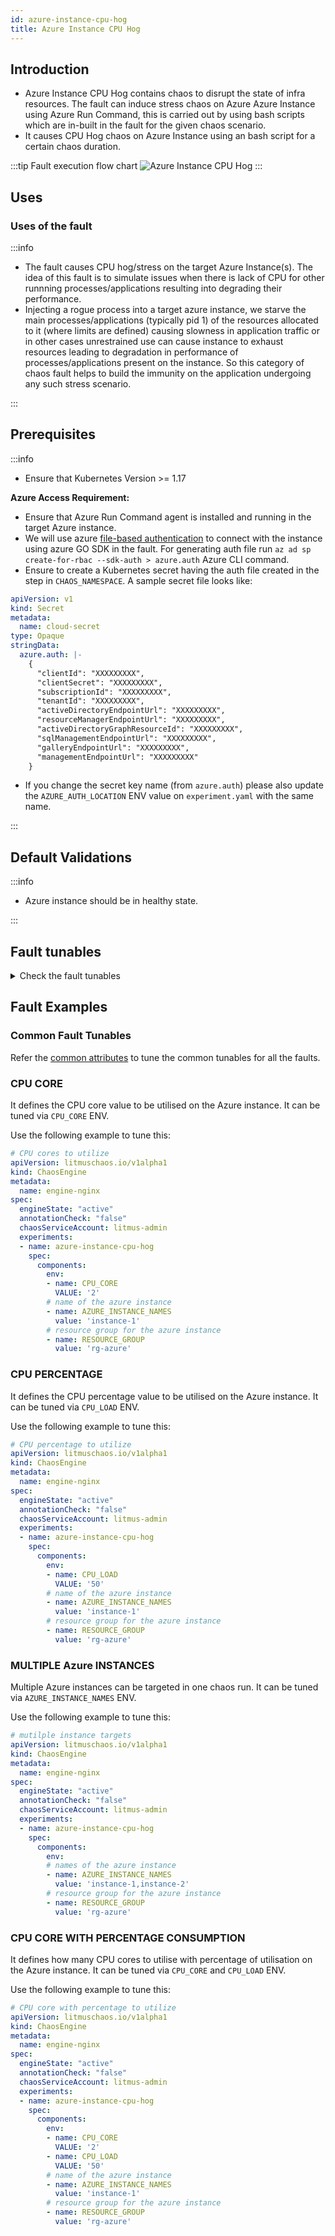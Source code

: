 ```yaml
---
id: azure-instance-cpu-hog
title: Azure Instance CPU Hog
---
```


## Introduction

- Azure Instance CPU Hog contains chaos to disrupt the state of infra resources. The fault can induce stress chaos on Azure Azure Instance using Azure Run Command, this is carried out by using bash scripts which are in-built in the fault for the given chaos scenario.
- It causes CPU Hog chaos on Azure Instance using an bash script for a certain chaos duration.

:::tip Fault execution flow chart
![Azure Instance CPU Hog](./static/images/azure-instance-cpu-hog.png)
:::

## Uses

### Uses of the fault

:::info

- The fault causes CPU hog/stress on the target Azure Instance(s). The idea of this fault is to simulate issues when there is lack of CPU for other runnning processes/applications resulting into degrading their performance.
- Injecting a rogue process into a target azure instance, we starve the main processes/applications (typically pid 1) of the resources allocated to it (where limits are defined) causing slowness in application traffic or in other cases unrestrained use can cause instance to exhaust resources leading to degradation in performance of processes/applications present on the instance. So this category of chaos fault helps to build the immunity on the application undergoing any such stress scenario.

:::

## Prerequisites

:::info

- Ensure that Kubernetes Version >= 1.17

**Azure Access Requirement:**

- Ensure that Azure Run Command agent is installed and running in the target Azure instance.
- We will use azure [file-based authentication](https://docs.microsoft.com/en-us/azure/developer/go/azure-sdk-authorization#use-file-based-authentication) to connect with the instance using azure GO SDK in the fault. For generating auth file run `az ad sp create-for-rbac --sdk-auth > azure.auth` Azure CLI command.
- Ensure to create a Kubernetes secret having the auth file created in the step in `CHAOS_NAMESPACE`. A sample secret file looks like:

```yaml
apiVersion: v1
kind: Secret
metadata:
  name: cloud-secret
type: Opaque
stringData:
  azure.auth: |-
    {
      "clientId": "XXXXXXXXX",
      "clientSecret": "XXXXXXXXX",
      "subscriptionId": "XXXXXXXXX",
      "tenantId": "XXXXXXXXX",
      "activeDirectoryEndpointUrl": "XXXXXXXXX",
      "resourceManagerEndpointUrl": "XXXXXXXXX",
      "activeDirectoryGraphResourceId": "XXXXXXXXX",
      "sqlManagementEndpointUrl": "XXXXXXXXX",
      "galleryEndpointUrl": "XXXXXXXXX",
      "managementEndpointUrl": "XXXXXXXXX"
    }
```

- If you change the secret key name (from `azure.auth`) please also update the `AZURE_AUTH_LOCATION` ENV value on `experiment.yaml` with the same name.

:::

## Default Validations

:::info

- Azure instance should be in healthy state.

:::

## Fault tunables

<details>
    <summary>Check the fault tunables</summary>
    <h2>Mandatory Fields</h2>
    <table>
        <tr>
            <th> Variables </th>
            <th> Description </th>
            <th> Notes </th>
        </tr>
        <tr>
            <td> AZURE_INSTANCE_NAMES </td>
            <td> Names of the target Azure instances </td>
            <td> Multiple values can be provided as comma-separated string. Eg: instance-1,instance-2 </td>
        </tr>
        <tr>
            <td> RESOURCE_GROUP </td>
            <td> The Azure Resource Group name where the instances has been created </td>
            <td> All the instances must be from the same resource group </td>
        </tr>
    </table>
    <h2>Optional Fields</h2>
    <table>
        <tr>
            <th> Variables </th>
            <th> Description </th>
            <th> Notes </th>
        </tr>
        <tr>
            <td> TOTAL_CHAOS_DURATION </td>
            <td> The total time duration for chaos injection (sec) </td>
            <td> Defaults to 30s </td>
        </tr>
        <tr>
            <td> CHAOS_INTERVAL </td>
            <td> The interval (in sec) between successive chaos injection</td>
            <td> Defaults to 60s </td>
        </tr>
        <tr>
          <td> AZURE_AUTH_LOCATION </td>
          <td> Provide the name of the azure secret credentials files</td>
          <td> Defaults to <code>azure.auth</code> </td>
        </tr>
        <tr>
            <td> SCALE_SET </td>
            <td> Whether the Instance are part of ScaleSet or not. It can be either disable or enable</td>
            <td> Defaults to <code>disable</code> </td>
        </tr>
        <tr>
            <td> INSTALL_DEPENDENCIES </td>
            <td> Select to install dependencies used to run the CPU chaos. It can be either True or False</td>
            <td> Defaults to True </td>
        </tr>
        <tr>
            <td> CPU_CORE </td>
            <td> Provide the number of CPU cores to consume</td>
            <td> Defaults to 0 </td>
        </tr>
        <tr>
            <td> CPU_LOAD </td>
            <td> Provide the percentage of a single CPU core to be consumed</td>
            <td> Defaults to 100 </td>
        </tr>
        <tr>
            <td> SEQUENCE </td>
            <td> It defines sequence of chaos execution for multiple instance</td>
            <td> Default value: parallel. Supported: serial, parallel </td>
        </tr>
        <tr>
            <td> RAMP_TIME </td>
            <td> Period to wait before and after injection of chaos in sec </td>
            <td> Eg: 30 </td>
        </tr>
    </table>
</details>

## Fault Examples

### Common Fault Tunables

Refer the [common attributes](../common-tunables-for-all-faults) to tune the common tunables for all the faults.

### CPU CORE

It defines the CPU core value to be utilised on the Azure instance. It can be tuned via `CPU_CORE` ENV.

Use the following example to tune this:

[embedmd]:# (./static/manifests/azure-instance-cpu-hog/cpu-core.yaml yaml)
```yaml
# CPU cores to utilize
apiVersion: litmuschaos.io/v1alpha1
kind: ChaosEngine
metadata:
  name: engine-nginx
spec:
  engineState: "active"
  annotationCheck: "false"
  chaosServiceAccount: litmus-admin
  experiments:
  - name: azure-instance-cpu-hog
    spec:
      components:
        env:
        - name: CPU_CORE
          VALUE: '2'
        # name of the azure instance
        - name: AZURE_INSTANCE_NAMES
          value: 'instance-1'
        # resource group for the azure instance
        - name: RESOURCE_GROUP
          value: 'rg-azure'
```

### CPU PERCENTAGE

It defines the CPU percentage value to be utilised on the Azure instance. It can be tuned via `CPU_LOAD` ENV.

Use the following example to tune this:

[embedmd]:# (./static/manifests/azure-instance-cpu-hog/cpu-percentage.yaml yaml)
```yaml
# CPU percentage to utilize
apiVersion: litmuschaos.io/v1alpha1
kind: ChaosEngine
metadata:
  name: engine-nginx
spec:
  engineState: "active"
  annotationCheck: "false"
  chaosServiceAccount: litmus-admin
  experiments:
  - name: azure-instance-cpu-hog
    spec:
      components:
        env:
        - name: CPU_LOAD
          VALUE: '50'
        # name of the azure instance
        - name: AZURE_INSTANCE_NAMES
          value: 'instance-1'
        # resource group for the azure instance
        - name: RESOURCE_GROUP
          value: 'rg-azure'
```

### MULTIPLE Azure INSTANCES

Multiple Azure instances can be targeted in one chaos run. It can be tuned via `AZURE_INSTANCE_NAMES` ENV.

Use the following example to tune this:

[embedmd]:# (./static/manifests/azure-instance-cpu-hog/multiple-instances.yaml yaml)
```yaml
# mutilple instance targets
apiVersion: litmuschaos.io/v1alpha1
kind: ChaosEngine
metadata:
  name: engine-nginx
spec:
  engineState: "active"
  annotationCheck: "false"
  chaosServiceAccount: litmus-admin
  experiments:
  - name: azure-instance-cpu-hog
    spec:
      components:
        env:
        # names of the azure instance
        - name: AZURE_INSTANCE_NAMES
          value: 'instance-1,instance-2'
        # resource group for the azure instance
        - name: RESOURCE_GROUP
          value: 'rg-azure'
```

### CPU CORE WITH PERCENTAGE CONSUMPTION

It defines how many CPU cores to utilise with percentage of utilisation on the Azure instance. It can be tuned via `CPU_CORE` and `CPU_LOAD` ENV.

Use the following example to tune this:

[embedmd]:# (./static/manifests/azure-instance-cpu-hog/cpu-core-with-percentage.yaml yaml)
```yaml
# CPU core with percentage to utilize
apiVersion: litmuschaos.io/v1alpha1
kind: ChaosEngine
metadata:
  name: engine-nginx
spec:
  engineState: "active"
  annotationCheck: "false"
  chaosServiceAccount: litmus-admin
  experiments:
  - name: azure-instance-cpu-hog
    spec:
      components:
        env:
        - name: CPU_CORE
          VALUE: '2'
        - name: CPU_LOAD
          VALUE: '50'
        # name of the azure instance
        - name: AZURE_INSTANCE_NAMES
          value: 'instance-1'
        # resource group for the azure instance
        - name: RESOURCE_GROUP
          value: 'rg-azure'
```
